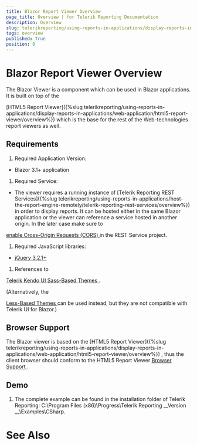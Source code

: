 ```yaml
---
title: Blazor Report Viewer Overview
page_title: Overview | for Telerik Reporting Documentation
description: Overview
slug: telerikreporting/using-reports-in-applications/display-reports-in-applications/web-application/blazor-report-viewer/overview
tags: overview
published: True
position: 0
---
```


# Blazor Report Viewer Overview



The Blazor Viewer is a component which can be used in Blazor applications. It is built on top of the
        
[HTML5 Report Viewer]({%slug telerikreporting/using-reports-in-applications/display-reports-in-applications/web-application/html5-report-viewer/overview%})
 which is the base for the rest
        of the Web-technologies report viewers as well.
      


## Requirements

1. Required Application Version:
            


* Blazor 3.1+ application
                


1. Required Service:
            


* The viewer requires a running instance of 
[Telerik Reporting REST Services]({%slug telerikreporting/using-reports-in-applications/host-the-report-engine-remotely/telerik-reporting-rest-services/overview%})
                  in order to display reports. It can be hosted either in the same Blazor application or the viewer can reference a service hosted in
                  another origin. In the later case make sure to
                  
[enable Cross-Origin Requests (CORS)
](https://docs.microsoft.com/en-us/aspnet/core/security/cors?view=aspnetcore-3.1
) in the REST Service project.
                


1. Required JavaScript libraries:


* [jQuery 3.2.1+
](https://jquery.com/download/
)

1. References to 
              
[Telerik Kendo UI Sass-Based Themes
](https://docs.telerik.com/kendo-ui/styles-and-layout/sass-themes
).
            
(Alternatively, the
              
[Less-Based Themes
](https://docs.telerik.com/kendo-ui/styles-and-layout/appearance-styling
)              can be used instead, but they are not compatible with Telerik UI for Blazor.)
            


## Browser Support

The Blazor viewer is based on the 
[HTML5 Report Viewer]({%slug telerikreporting/using-reports-in-applications/display-reports-in-applications/web-application/html5-report-viewer/overview%})
,
          thus the client browser should conform to the HTML5 Report Viewer 
[Browser Support
](143e5c03-e69d-416f-9ac0-85c397b22b8e#browser-support).
        


## Demo

1. The complete example can be found in the installation folder of Telerik Reporting: C:\Program Files (x86)\Progress\Telerik Reporting 
__Version
__\Examples\CSharp\.
            


# See Also

